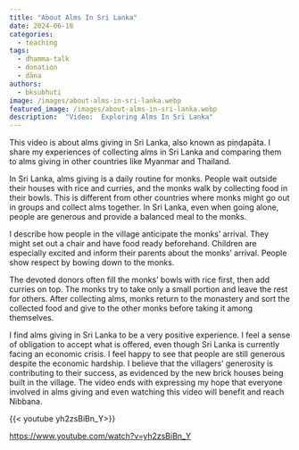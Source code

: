 ```yaml
---
title: "About Alms In Sri Lanka"
date: 2024-06-18
categories: 
  - teaching
tags: 
  - dhamma-talk
  - donation
  - dāna
authors: 
  - bksubhuti
image: /images/about-alms-in-sri-lanka.webp
featured_image: /images/about-alms-in-sri-lanka.webp
description:  "Video:  Exploring Alms In Sri Lanka"
---
```




This video is about alms giving in Sri Lanka, also known as piṇḍapāta. I share my experiences of collecting alms in Sri Lanka and comparing them to alms giving in other countries like Myanmar and Thailand.

In Sri Lanka, alms giving is a daily routine for monks. People wait outside their houses with rice and curries, and the monks walk by collecting food in their bowls. This is different from other countries where monks might go out in groups and collect alms together. In Sri Lanka, even when going alone, people are generous and provide a balanced meal to the monks.

I describe how people in the village anticipate the monks’ arrival. They might set out a chair and have food ready beforehand. Children are especially excited and inform their parents about the monks’ arrival. People show respect by bowing down to the monks.

The devoted donors often fill the monks’ bowls with rice first, then add curries on top. The monks try to take only a small portion and leave the rest for others.  After collecting alms, monks return to the monastery and sort the collected food and give to the other monks before taking it among themselves.

I find alms giving in Sri Lanka to be a very positive experience. I feel a sense of obligation to accept what is offered, even though Sri Lanka is currently facing an economic crisis.  I feel happy to see that people are still generous despite the economic hardship. I believe that the villagers’ generosity is contributing to their success, as evidenced by the new brick houses being built in the village.  The video ends with expressing my hope that everyone involved in alms giving and even watching this video will benefit and reach Nibbana.


{{< youtube yh2zsBiBn_Y>}}

https://www.youtube.com/watch?v=yh2zsBiBn_Y
